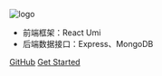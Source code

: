 ![logo](https://imgse.com/i/piAKpcj)

* 前端框架：React Umi
* 后端数据接口：Express、MongoDB

[GitHub](https://github.com/Ggysh-7/kyzw-onlineNote)
[Get Started]()